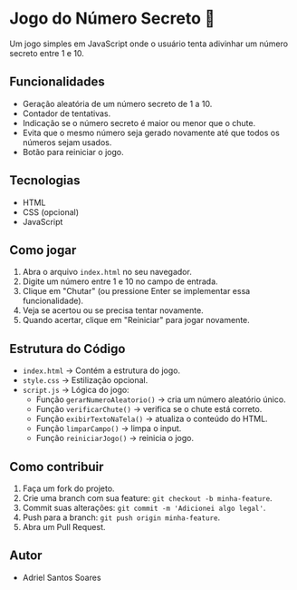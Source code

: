 # Jogo do Número Secreto 🎲

Um jogo simples em JavaScript onde o usuário tenta adivinhar um número secreto entre 1 e 10.

## Funcionalidades

- Geração aleatória de um número secreto de 1 a 10.
- Contador de tentativas.
- Indicação se o número secreto é maior ou menor que o chute.
- Evita que o mesmo número seja gerado novamente até que todos os números sejam usados.
- Botão para reiniciar o jogo.

## Tecnologias

- HTML
- CSS (opcional)
- JavaScript

## Como jogar

1. Abra o arquivo `index.html` no seu navegador.
2. Digite um número entre 1 e 10 no campo de entrada.
3. Clique em "Chutar" (ou pressione Enter se implementar essa funcionalidade).
4. Veja se acertou ou se precisa tentar novamente.
5. Quando acertar, clique em "Reiniciar" para jogar novamente.

## Estrutura do Código

- `index.html` → Contém a estrutura do jogo.
- `style.css` → Estilização opcional.
- `script.js` → Lógica do jogo:
  - Função `gerarNumeroAleatorio()` → cria um número aleatório único.
  - Função `verificarChute()` → verifica se o chute está correto.
  - Função `exibirTextoNaTela()` → atualiza o conteúdo do HTML.
  - Função `limparCampo()` → limpa o input.
  - Função `reiniciarJogo()` → reinicia o jogo.

## Como contribuir

1. Faça um fork do projeto.
2. Crie uma branch com sua feature: `git checkout -b minha-feature`.
3. Commit suas alterações: `git commit -m 'Adicionei algo legal'`.
4. Push para a branch: `git push origin minha-feature`.
5. Abra um Pull Request.

## Autor

- Adriel Santos Soares 

